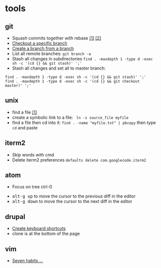 # tools

## git 

- Squash commits together with rebase [[1]](http://gitready.com/advanced/2009/02/10/squashing-commits-with-rebase.html) [[2]](https://github.com/ginatrapani/todo.txt-android/wiki/Squash-All-Commits-Related-to-a-Single-Issue-into-a-Single-Commit)
- [Checkout a specific branch](http://stackoverflow.com/questions/67699/how-to-clone-all-remote-branches-in-git)
- [Create a branch from a branch](http://stackoverflow.com/questions/4470523/git-create-a-branch-from-another-branch)
- List all remote branches: ```git branch -a```
- Stash all changes in subdirectories ```find . -maxdepth 1 -type d -exec sh -c '(cd {} && git stash)' ';'```
- Stash all changes and set all to master branch:
```
find . -maxdepth 1 -type d -exec sh -c '(cd {} && git stash)' ';'
find . -maxdepth 1 -type d -exec sh -c '(cd {} && git checkout master)' ';'
```

## unix

- find a file [[1]](http://www.cyberciti.biz/faq/howto-find-a-file-under-unix/)
- create a symbolic link to a file: ``` ln -s source_file myfile```
- find a file then cd into it: ```find . -name "myfile.txt" | pbcopy``` then type ```cd``` and paste

## iterm2

- Skip words with cmd
- Delete iterm2 preferences ```defaults delete com.googlecode.iterm2```

## atom

- Focus on tree ctrl-0
* <kbd>alt-g up</kbd> to move the cursor to the previous diff in the editor
* <kbd>alt-g down</kbd> to move the cursor to the next diff in the editor

## drupal

- [Create keyboard shortcuts](https://www.drupal.org/project/keyboard_shortcut)
- clone is at the bottom of the page

## vim

- [Seven habits ...](http://www.moolenaar.net/habits.html)

